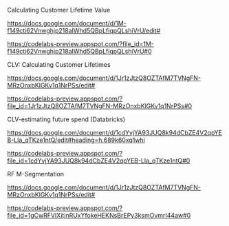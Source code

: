 Calculating Customer Lifetime Value

https://docs.google.com/document/d/1M-f149cti62Vnwghjp218aIWhd5QBpLfiqpQLshiVrU/edit#

https://codelabs-preview.appspot.com/?file_id=1M-f149cti62Vnwghjp218aIWhd5QBpLfiqpQLshiVrU#0

CLV: Calculating Customer Lifetimes

https://docs.google.com/document/d/1Jr1zJtzQ8OZTAfM7TVNgFN-MRzOnxbKlGKv1q1NrPSs/edit#

https://codelabs-preview.appspot.com/?file_id=1Jr1zJtzQ8OZTAfM7TVNgFN-MRzOnxbKlGKv1q1NrPSs#0

CLV-estimating future spend (Databricks)

https://docs.google.com/document/d/1cdYvjYA93JUQ8k94dCbZE4V2qpYEB-Lla_qTKze1ntQ/edit#heading=h.689k60xq1whi

https://codelabs-preview.appspot.com/?file_id=1cdYvjYA93JUQ8k94dCbZE4V2qpYEB-Lla_qTKze1ntQ#0

RF	M-Segmentation

https://docs.google.com/document/d/1Jr1zJtzQ8OZTAfM7TVNgFN-MRzOnxbKlGKv1q1NrPSs/edit#

https://codelabs-preview.appspot.com/?file_id=1gCwRFVIXitjnRUxYfokeHEKNsBrEPy3ksmOvmrI44aw#0





